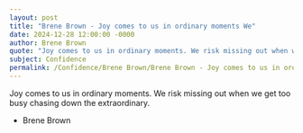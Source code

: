 ```yaml
---
layout: post
title: "Brene Brown - Joy comes to us in ordinary moments We"
date: 2024-12-28 12:00:00 -0000
author: Brene Brown
quote: "Joy comes to us in ordinary moments. We risk missing out when we get too busy chasing down the extraordinary."
subject: Confidence
permalink: /Confidence/Brene Brown/Brene Brown - Joy comes to us in ordinary moments We
---
```


Joy comes to us in ordinary moments. We risk missing out when we get too busy chasing down the extraordinary.

- Brene Brown
